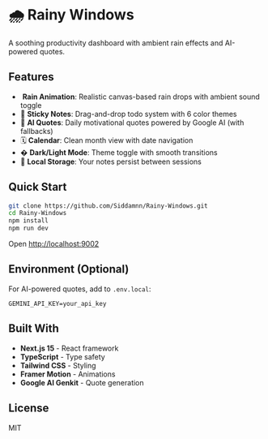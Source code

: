 # 🌧️ Rainy Windows

A soothing productivity dashboard with ambient rain effects and AI-powered quotes.

## Features

- ️ **Rain Animation**: Realistic canvas-based rain drops with ambient sound toggle
- 📝 **Sticky Notes**: Drag-and-drop todo system with 6 color themes  
- 🤖 **AI Quotes**: Daily motivational quotes powered by Google AI (with fallbacks)
- 🗓️ **Calendar**: Clean month view with date navigation
- � **Dark/Light Mode**: Theme toggle with smooth transitions
- 💾 **Local Storage**: Your notes persist between sessions

## Quick Start

```bash
git clone https://github.com/Siddamnn/Rainy-Windows.git
cd Rainy-Windows
npm install
npm run dev
```

Open [http://localhost:9002](http://localhost:9002)

## Environment (Optional)

For AI-powered quotes, add to `.env.local`:
```
GEMINI_API_KEY=your_api_key
```

## Built With

- **Next.js 15** - React framework
- **TypeScript** - Type safety
- **Tailwind CSS** - Styling
- **Framer Motion** - Animations
- **Google AI Genkit** - Quote generation

## License

MIT
